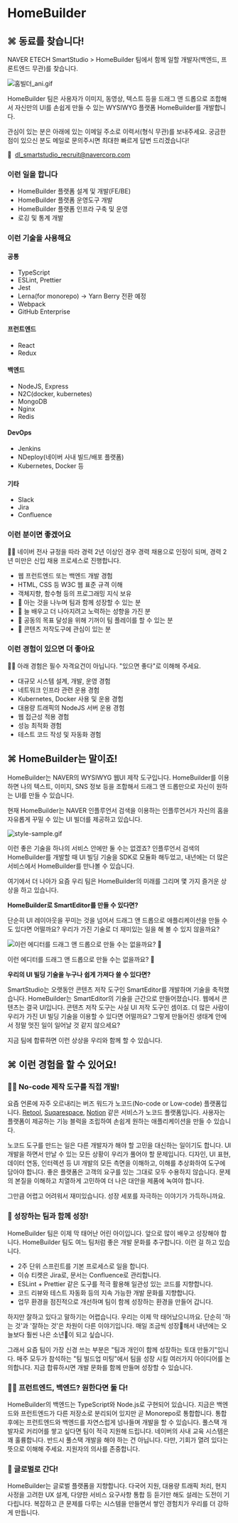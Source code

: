# HomeBuilder

## ⌘ 동료를 찾습니다!

NAVER ETECH SmartStudio > HomeBuilder 팀에서 함께 일할 개발자(백엔드, 프론트엔드 무관)를 찾습니다.

![홈빌더_ani.gif](./assets/homebuilder/homebuilder_ani.gif)

HomeBuilder 팀은 사용자가 이미지, 동영상, 텍스트 등을 드래그 앤 드롭으로 조합해서 자신만의 UI를 손쉽게 만들 수 있는 WYSIWYG 플랫폼 HomeBuilder를 개발합니다.

관심이 있는 분은 아래에 있는 이메일 주소로 이력서(형식 무관)를 보내주세요. 궁금한 점이 있으신 분도 메일로 문의주시면 최대한 빠르게 답변 드리겠습니다!

💌  dl_smartstudio_recruit@navercorp.com

### 이런 일을 합니다

- HomeBuilder 플랫폼 설계 및 개발(FE/BE)
- HomeBuilder 플랫폼 운영도구 개발
- HomeBuilder 플랫폼 인프라 구축 및 운영
- 로깅 및 통계 개발

### 이런 기술을 사용해요

#### 공통

- TypeScript
- ESLint, Prettier
- Jest
- Lerna(for monorepo) → Yarn Berry 전환 예정
- Webpack
- GitHub Enterprise

#### 프런트엔드

- React
- Redux

#### 백엔드

- NodeJS, Express
- N2C(docker, kubernetes)
- MongoDB
- Nginx
- Redis

#### DevOps

- Jenkins
- NDeploy(네이버 사내 빌드/배포 플랫폼)
- Kubernetes, Docker 등

#### 기타

- Slack
- Jira
- Confluence

### 이런 분이면 좋겠어요

🙋‍♂️ 네이버 전사 규정을 따라 경력 2년 이상인 경우 경력 채용으로 인정이 되며, 경력 2년 미만은 신입 채용 프로세스로 진행합니다.

- 웹 프런트엔드 또는 백엔드 개발 경험
- HTML, CSS 등 W3C 웹 표준 규격 이해
- 객체지향, 함수형 등의 프로그래밍 지식 보유
- 🙏 아는 것을 나누며 팀과 함께 성장할 수 있는 분
- 🙏 늘 배우고 더 나아지려고 노력하는 성향을 가진 분
- 🙏 공동의 목표 달성을 위해 기꺼이 팀 플레이를 할 수 있는 분
- 🙏 콘텐츠 저작도구에 관심이 있는 분

### 이런 경험이 있으면 더 좋아요

🙋‍♂️ 아래 경험은 필수 자격요건이 아닙니다. "있으면 좋다"로 이해해 주세요.

- 대규모 시스템 설계, 개발, 운영 경험
- 네트워크 인프라 관련 운용 경험
- Kubernetes, Docker 사용 및 운용 경험
- 대용량 트래픽의 NodeJS 서버 운용 경험
- 웹 접근성 적용 경험
- 성능 최적화 경험
- 테스트 코드 작성 및 자동화 경험

## ⌘ HomeBuilder는 말이죠!

HomeBuilder는 NAVER의 WYSIWYG 웹UI 제작 도구입니다. HomeBuilder를 이용하면 나의 텍스트, 이미지, SNS 정보 등을 조합해서 드래그 앤 드롭만으로 자신이 원하는 UI를 만들 수 있습니다.

현재 HomeBuilder는 NAVER 인플루언서 검색을 이용하는 인플루언서가 자신의 홈을 자유롭게 꾸밀 수 있는 UI 빌더를 제공하고 있습니다.

![style-sample.gif](./assets/homebuilder/style-sample.gif)

이런 좋은 기술을 하나의 서비스 안에만 둘 수는 없겠죠? 인플루언서 검색의 HomeBuilder를 개발할 때 UI 빌딩 기술을 SDK로 모듈화 해두었고, 내년에는 더 많은 서비스에서 HomeBuilder를 만나볼 수 있습니다.

여기에서 더 나아가 요즘 우리 팀은 HomeBuilder의 미래를 그리며 몇 가지 즐거운 상상을 하고 있습니다.

**HomeBuilder로 SmartEditor를 만들 수 있다면?**

단순히 UI 레이아웃을 꾸미는 것을 넘어서 드래그 앤 드롭으로 애플리케이션을 만들 수도 있다면 어떨까요? 우리가 가진 기술로 더 재미있는 일을 해 볼 수 있지 않을까요?

![이런 에디터를 드래그 앤 드롭으로 만들 수는 없을까요? 🤔](./assets/homebuilder/smarteditor.png)

이런 에디터를 드래그 앤 드롭으로 만들 수는 없을까요? 🤔

**우리의 UI 빌딩 기술을 누구나 쉽게 가져다 쓸 수 있다면?**

SmartStudio는 오랫동안 콘텐츠 저작 도구인 SmartEditor를 개발하며 기술을 축적했습니다. HomeBuilder는 SmartEditor의 기술을 근간으로 만들어졌습니다. 웹에서 콘텐츠는 결국 UI입니다. 콘텐츠 저작 도구는 사실 UI 저작 도구인 셈이죠. 더 많은 사람이 우리가 가진 UI 빌딩 기술을 이용할 수 있다면 어떨까요? 그렇게 만들어진 생태계 안에서 정말 멋진 일이 일어날 것 같지 않으세요?

지금 팀에 합류하면 이런 상상을 우리와 함께 할 수 있습니다.

## ⌘ 이런 경험을 할 수 있어요!

### 🧑‍💻 No-code 제작 도구를 직접 개발!

요즘 언론에 자주 오르내리는 버즈 워드가 노코드(No-code or Low-code) 플랫폼입니다. [Retool](https://retool.com/), [Suqarespace](https://www.squarespace.com/), [Notion](https://www.notion.so/product) 같은 서비스가 노코드 플랫폼입니다. 사용자는 플랫폼이 제공하는 기능 블럭을 조립하여 손쉽게 원하는 애플리케이션을 만들 수 있습니다.

노코드 도구를 만드는 일은 다른 개발자가 해야 할 고민을 대신하는 일이기도 합니다. UI 개발을 하면서 만날 수 있는 모든 상황이 우리가 풀어야 할 문제입니다. 디자인, UI 표현, 데이터 연동, 인터렉션 등 UI 개발의 모든 측면을 이해하고, 이해를 추상화하여 도구에 담아야 합니다. 좋은 플랫폼은 고객의 요구를 있는 그대로 모두 수용하지 않습니다. 문제의 본질을 이해하고 치열하게 고민하여 더 나은 대안을 제품에 녹여야 합니다.

그만큼 어렵고 어려워서 재미있습니다. 성장 세포를 자극하는 이야기가 가득하니까요.

### 💪 성장하는 팀과 함께 성장!

HomeBuilder 팀은 이제 막 태어난 어린 아이입니다. 앞으로 많이 배우고 성장해야 합니다. HomeBuilder 팀도 여느 팀처럼 좋은 개발 문화를 추구합니다. 이런 걸 하고 있습니다.

- 2주 단위 스프린트를 기본 프로세스로 일을 합니다.
- 이슈 티켓은 Jira로, 문서는 Confluence로 관리합니다.
- ESLint + Prettier 같은 도구를 적극 활용해 일관성 있는 코드를 지향합니다.
- 코드 리뷰와 테스트 자동화 등의 지속 가능한 개발 문화를 지향합니다.
- 업무 환경을 점진적으로 개선하며 팀이 함께 성장하는 환경을 만들어 갑니다.

하지만 잘하고 있다고 말하기는 어렵습니다. 우리는 이제 막 태어났으니까요. 단순히 '하는 것'과 '잘하는 것'은 차원이 다른 이야기입니다. 매일 조금씩 성장🛫해서 내년에는 오늘보다 훨씬 나은 소년👦이 되고 싶습니다.

그래서 요즘 팀이 가장 신경 쓰는 부분은 "팀과 개인이 함께 성장하는 토대 만들기"입니다. 매주 모두가 참석하는 "팀 빌드업 미팅"에서 팀을 성장 시킬 여러가지 아이디어를 논의합니다. 지금 합류하시면 개발 문화를 함께 만들며 성장할 수 있습니다.

### 🤼‍♂️ 프런트엔드, 백엔드? 원한다면 둘 다!

HomeBuilder의 백엔드는 TypeScript와 Node.js로 구현되어 있습니다. 지금은 백엔드와 프런트엔드가 다른 저장소로 분리되어 있지만 곧 Monorepo로 통합합니다. 통합 후에는 프런트엔드와 백엔드를 자연스럽게 넘나들며 개발을 할 수 있습니다.
풀스택 개발자로 커리어를 쌓고 싶다면 팀이 적극 지원해 드립니다. 네이버의 사내 교육 시스템은 꽤 훌륭합니다.
반드시 풀스택 개발을 해야 하는 건 아닙니다. 다만, 기회가 열려 있다는 뜻으로 이해해 주세요. 지원자의 의사를 존중합니다.

### 🛫 글로벌로 간다!

HomeBuilder는 글로벌 플랫폼을 지향합니다. 다국어 지원, 대용량 트래픽 처리, 현지 사정을 고려한 UX 설계, 다양한 서비스 요구사항 통합 등 듣기만 해도 설레는 도전이 기다립니다. 복잡하고 큰 문제를 다루는 시스템을 만들면서 쌓인 경험치가 우리를 더 강하게 만듭니다.
